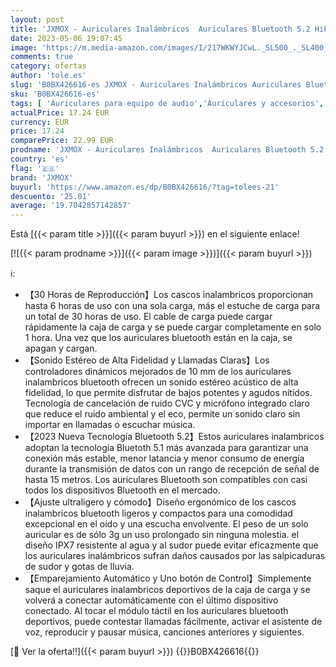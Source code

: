 ```yaml
---
layout: post
title: 'JXMOX - Auriculares Inalámbricos  Auriculares Bluetooth 5.2 HiFi Estéreo Cascos Inalambricos Bluetooth  IPX7 Impermeable 30H Cancelación de Ruido In-Ear Auriculares  para Xiaomi Samsung iPhone Huawei'
date: 2023-05-06 19:07:45
image: 'https://m.media-amazon.com/images/I/217WKWYJCwL._SL500_._SL400_.jpg'
comments: true
category: ofertas
author: 'tole.es'
slug: 'B0BX426616-es JXMOX - Auriculares Inalámbricos Auriculares Bluetooth 5.2...'
sku: 'B0BX426616-es'
tags: [ 'Auriculares para equipo de audio','Auriculares y accesorios','Electrónica','iphone','jxmox','🇪🇸', ]
actualPrice: 17.24 EUR
currency: EUR
price: 17.24
comparePrice: 22.99 EUR
prodname: 'JXMOX - Auriculares Inalámbricos  Auriculares Bluetooth 5.2 HiFi Estéreo Cascos Inalambricos Bluetooth  IPX7 Impermeable 30H Cancelación de Ruido In-Ear Auriculares  para Xiaomi Samsung iPhone Huawei'
country: 'es'
flag: '🇪🇸'
brand: 'JXMOX'
buyurl: 'https://www.amazon.es/dp/B0BX426616/?tag=tolees-21'
descuento: '25.01'
average: '19.7042857142857'
---
```


Está [{{< param title >}}]({{< param buyurl >}}) en el siguiente enlace!

[![{{< param prodname >}}]({{< param image >}})]({{< param buyurl >}})

ℹ️:

- 【30 Horas de Reproducción】Los cascos inalambricos proporcionan hasta 6 horas de uso con una sola carga, más el estuche de carga para un total de 30 horas de uso. El cable de carga puede cargar rápidamente la caja de carga y se puede cargar completamente en solo 1 hora. Una vez que los auriculares bluetooth están en la caja, se apagan y cargan.
- 【Sonido Estéreo de Alta Fidelidad y Llamadas Claras】Los controladores dinámicos mejorados de 10 mm de los auriculares inalambricos bluetooth ofrecen un sonido estéreo acústico de alta fidelidad, lo que permite disfrutar de bajos potentes y agudos nítidos. Tecnología de cancelación de ruido CVC y micrófono integrado claro que reduce el ruido ambiental y el eco, permite un sonido claro sin importar en llamadas o escuchar música.
- 【2023 Nueva Tecnología Bluetooth 5.2】Estos auriculares inalambricos adoptan la tecnología Bluetoth 5.1 más avanzada para garantizar una conexión más estable, menor latancia y menor consumo de energía durante la transmisión de datos con un rango de recepción de señal de hasta 15 metros. Los auriculares Bluetooth son compatibles con casi todos los dispositivos Bluetooth en el mercado.
- 【Ajuste ultraligero y cómodo】Diseño ergonómico de los cascos inalambricos bluetooth ligeros y compactos para una comodidad excepcional en el oído y una escucha envolvente. El peso de un solo auricular es de sólo 3g un uso prolongado sin ninguna molestia. el diseño IPX7 resistente al agua y al sudor puede evitar eficazmente que los auriculares inalámbricos sufran daños causados por las salpicaduras de sudor y gotas de lluvia.
- 【Emparejamiento Automático y Uno botón de Control】Simplemente saque el auriculares inalambricos deportivos de la caja de carga y se volverá a conectar automáticamente con el último dispositivo conectado. Al tocar el módulo táctil en los auriculares bluetooth deportivos, puede contestar llamadas fácilmente, activar el asistente de voz, reproducir y pausar música, canciones anteriores y siguientes.

[🛒 Ver la oferta!!]({{< param buyurl >}})
{{<world>}}B0BX426616{{</world>}}
